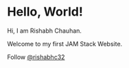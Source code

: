# Hello, World!

Hi, I am Rishabh Chauhan.  

Welcome to my first JAM Stack Website.

Follow <a href="https://github.com/rishabhc32">@rishabhc32</a>
